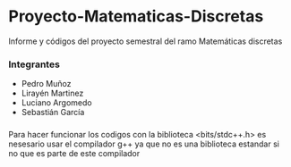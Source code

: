 # Proyecto-Matematicas-Discretas
Informe y códigos del proyecto semestral del ramo Matemáticas discretas
### Integrantes
* Pedro Muñoz
* Lirayén Martinez
* Luciano Argomedo
* Sebastián García
###
Para hacer funcionar los codigos con la biblioteca <bits/stdc++.h> es nesesario usar el compilador g++ ya que no es una biblioteca estandar si no que es parte de este compilador
